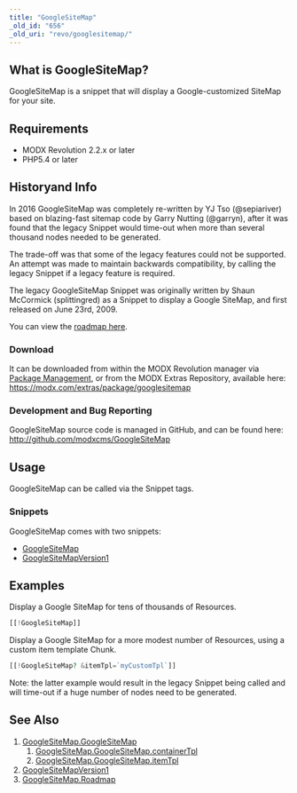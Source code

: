 ```yaml
---
title: "GoogleSiteMap"
_old_id: "656"
_old_uri: "revo/googlesitemap/"
---
```


## What is GoogleSiteMap?

 GoogleSiteMap is a snippet that will display a Google-customized SiteMap for your site.

## Requirements

- MODX Revolution 2.2.x or later
- PHP5.4 or later

## Historyand Info

 In 2016 GoogleSiteMap was completely re-written by YJ Tso (@sepiariver) based on blazing-fast sitemap code by Garry Nutting (@garryn), after it was found that the legacy Snippet would time-out when more than several thousand nodes needed to be generated.

 The trade-off was that some of the legacy features could not be supported. An attempt was made to maintain backwards compatibility, by calling the legacy Snippet if a legacy feature is required.

 The legacy GoogleSiteMap Snippet was originally written by Shaun McCormick (splittingred) as a Snippet to display a Google SiteMap, and first released on June 23rd, 2009.

 You can view the [roadmap here](extras/googlesitemap/googlesitemap.roadmap "GoogleSiteMap.Roadmap").

### Download

 It can be downloaded from within the MODX Revolution manager via [Package Management](developing-in-modx/advanced-development/package-management "Package Management"), or from the MODX Extras Repository, available here: <https://modx.com/extras/package/googlesitemap>

### Development and Bug Reporting

 GoogleSiteMap source code is managed in GitHub, and can be found here: <http://github.com/modxcms/GoogleSiteMap>

## Usage

 GoogleSiteMap can be called via the Snippet tags.

### Snippets

 GoogleSiteMap comes with two snippets:

- [GoogleSiteMap](extras/googlesitemap/googlesitemap "GoogleSiteMap")
- [GoogleSiteMapVersion1](extras/googlesitemap/googlesitemapversion1)

## Examples

 Display a Google SiteMap for tens of thousands of Resources.

``` php
[[!GoogleSiteMap]]
```

 Display a Google SiteMap for a more modest number of Resources, using a custom item template Chunk.

``` php
[[!GoogleSiteMap? &itemTpl=`myCustomTpl`]]
```

 Note: the latter example would result in the legacy Snippet being called and will time-out if a huge number of nodes need to be generated.

## See Also

1. [GoogleSiteMap.GoogleSiteMap](extras/googlesitemap/googlesitemap)
     1. [GoogleSiteMap.GoogleSiteMap.containerTpl](extras/googlesitemap/googlesitemap/containertpl)
     2. [GoogleSiteMap.GoogleSiteMap.itemTpl](extras/googlesitemap/googlesitemap/itemtpl)
2. [GoogleSiteMapVersion1](extras/googlesitemap/googlesitemap/googlesitemapversion1)
3. [GoogleSiteMap.Roadmap](extras/googlesitemap/googlesitemap.roadmap)
